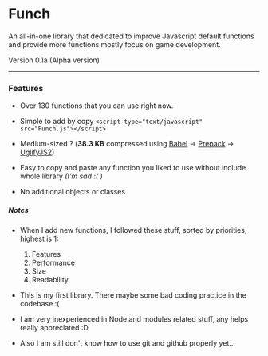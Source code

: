 # Funch
An all-in-one library that dedicated to improve Javascript default functions and provide more functions mostly focus on game development.

Version 0.1a (Alpha version)

---

### Features
- Over 130 functions that you can use right now.

- Simple to add by copy `<script type="text/javascript" src="Funch.js"></script>`

- Medium-sized ? (**38.3 KB** compressed using [Babel](https://babeljs.io) -> [Prepack](https://prepack.io) -> [UglifyJS2](https://github.com/mishoo/UglifyJS2))

- Easy to copy and paste any function you liked to use without include whole library *(I'm sad :( )*

- No additional objects or classes

##### Notes
  - When I add new functions, I followed these stuff, sorted by priorities, highest is 1:
  
    1) Features
    2) Performance
    3) Size
    4) Readability
    
  - This is my first library. There maybe some bad coding practice in the codebase :(
  
  - I am very inexperienced in Node and modules related stuff, any helps really appreciated :D
  
  - Also I am still don't know how to use git and github properly yet...
